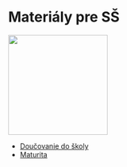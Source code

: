 # Materiály pre SŠ

<img src="educat_cierne.png" width="200">

* [Doučovanie do školy](dds/README.md)
* [Maturita](maturita/README.md)
